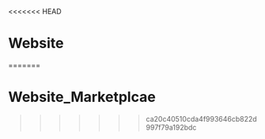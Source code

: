 <<<<<<< HEAD
# Website
=======
# Website_Marketplcae
>>>>>>> ca20c40510cda4f993646cb822d997f79a192bdc
